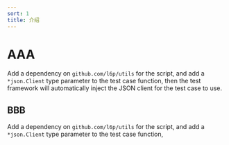 ```yaml
---
sort: 1
title: 介绍
---
```


# AAA

Add a dependency on `github.com/l6p/utils` for the script, and add a `*json.Client` type parameter to the test case function, 
then the test framework will automatically inject the JSON client for the test case to use.

## BBB

Add a dependency on `github.com/l6p/utils` for the script, and add a `*json.Client` type parameter to the test case function, 
